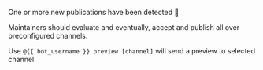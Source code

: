 One or more new publications have been detected 🎉

Maintainers should evaluate and eventually, accept and publish all over
preconfigured channels.

Use `@{{ bot_username }} preview [channel]` will send a preview to selected
channel.
